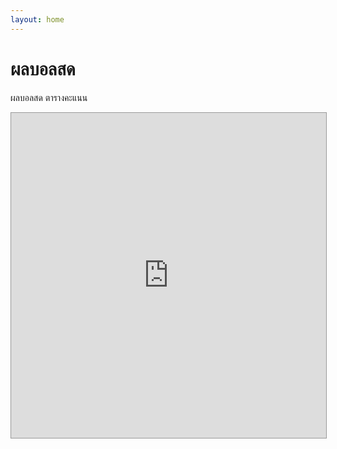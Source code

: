 ```yaml
---
layout: home
---
```


<div class="container max-w-screen-md py-24 md:py-28 mx-auto px-4 sm:px-6 lg:px-8">
<h1 class="text-4xl font-black">ผลบอลสด
</h1>
    <p class="content-text text-lg mt-6">
    ผลบอลสด ตารางคะแนน
    </p>
<style> #iframe-score108{ margin:0px; border: 1px solid #999; } </style>
<iframe id="iframe-score108" width="100%" height="520" frameborder="0" scrolling="no" src="https://www.score108.com/soccer/scoreAPI" ></iframe> 
</div>